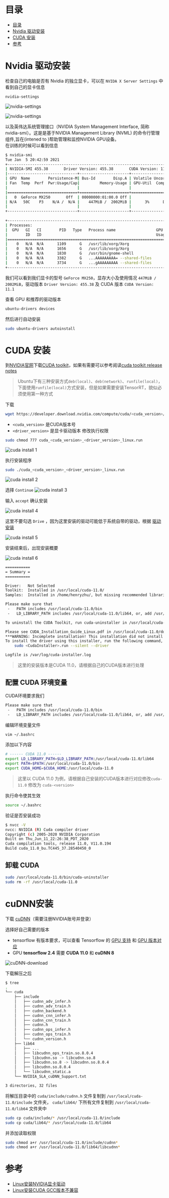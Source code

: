 # 目录
- [目录](#目录)
- [Nvidia 驱动安装](#nvidia-驱动安装)
- [CUDA 安装](#cuda-安装)
- [参考](#参考)


# Nvidia 驱动安装
检查自己的电脑是否有 Nvidia 的独立显卡，可以在 `NVIDA X Server Settings` 中看到自己的显卡信息
```bash
nvidia-settings
```

![nvidia-settings](img/nvidia-settings.png)

![nvidia-settings](img/nvidia-settings-gpu.png)

以及英伟达系统管理接口（NVIDIA System Management Interface, 简称 nvidia-smi）。这是是基于NVIDIA Management Library (NVML) 的命令行管理组件,旨在(intened to )帮助管理和监控NVIDIA GPU设备。  
在训练的时候可以看到信息
```bash
$ nvidia-smi 
Tue Jan  5 20:42:59 2021       
+-----------------------------------------------------------------------------+
| NVIDIA-SMI 455.38       Driver Version: 455.38       CUDA Version: 11.1     |
|-------------------------------+----------------------+----------------------+
| GPU  Name        Persistence-M| Bus-Id        Disp.A | Volatile Uncorr. ECC |
| Fan  Temp  Perf  Pwr:Usage/Cap|         Memory-Usage | GPU-Util  Compute M. |
|                               |                      |               MIG M. |
|===============================+======================+======================|
|   0  GeForce MX250       Off  | 00000000:01:00.0 Off |                  N/A |
| N/A   50C    P3    N/A /  N/A |    447MiB /  2002MiB |      3%      Default |
|                               |                      |                  N/A |
+-------------------------------+----------------------+----------------------+
                                                                               
+-----------------------------------------------------------------------------+
| Processes:                                                                  |
|  GPU   GI   CI        PID   Type   Process name                  GPU Memory |
|        ID   ID                                                   Usage      |
|=============================================================================|
|    0   N/A  N/A      1109      G   /usr/lib/xorg/Xorg                 61MiB |
|    0   N/A  N/A      1656      G   /usr/lib/xorg/Xorg                190MiB |
|    0   N/A  N/A      1830      G   /usr/bin/gnome-shell               55MiB |
|    0   N/A  N/A      3382      G   ...AAAAAAAAA= --shared-files      101MiB |
|    0   N/A  N/A      3734      G   ...gAAAAAAAAA --shared-files       28MiB |
+-----------------------------------------------------------------------------+
```
我们可以看到我们显卡的型号 `GeForce MX250`，显存大小及使用情况 `447MiB /  2002MiB`，驱动版本 `Driver Version: 455.38` 及 CUDA 版本 `CUDA Version: 11.1 `

查看 GPU 和推荐的驱动版本
```bash
ubuntu-drivers devices
```

然后进行自动安装
```bash
sudo ubuntu-drivers autoinstall
```

# CUDA 安装

<!-- 对 gcc 和 g++ 降级(不必须的，如果可以安装CUDA的话，可以不降级)
```bash
sudo apt install -y gcc-8
sudo mv /usr/bin/gcc /usr/bin/gcc.bak
sudo rm /usr/bin/gcc
sudo ln -s /usr/bin/gcc-8 /usr/bin/gcc
ls -l /usr/bin/gcc*

sudo apt install -y g++-8
sudo mv /usr/bin/g++ /usr/bin/g++.bak
sudo rm /usr/bin/g++
sudo ln -s /usr/bin/g++-8 /usr/bin/g++
ls -l /usr/bin/g++*
``` -->

到[NVIDIA官网](https://developer.nvidia.com/)下载[CUDA toolkit](https://developer.nvidia.com/cuda-toolkit-archive)，如果有需要可以参考阅读[cuda toolkit release notes](https://docs.nvidia.com/cuda/cuda-toolkit-release-notes/index.html)

> Ubuntu下有三种安装方式`deb(local)`、`deb(network)`、`runfile(local)`，下面使用`runfile(local)`方式安装，但是如果需要安装TensorRT，貌似必须使用第一种方式

下载
```bash
wget https://developer.download.nvidia.com/compute/cuda/<cuda_version>/local_installers/cuda_<cuda_version>_<driver_version>_linux.run
```
- `<cuda_version>` 是CUDA版本号
- `<driver_version>` 是显卡驱动版本
修改执行权限
```bash
sudo chmod 777 cuda_<cuda_version>_<driver_version>_linux.run
```
![cuda install 1](img/cuda-install-1.png)

执行安装程序
```bash
sudo ./cuda_<cuda_version>_<driver_version>_linux.run
```
![cuda install 2](img/cuda-install-2.png)


选择 `Continue` 
![cuda install 3](img/cuda-install-3.png)


输入 `accept` 确认安装

![cuda install 4](img/cuda-install-4.png)

这里不要勾选 `Drive` ，因为这里安装的驱动可能低于系统自带的驱动，根据 [驱动安装](#nvidia-驱动安装)

![cuda install 5](img/cuda-install-5.png)

安装结束后，出现安装概要

![cuda install 6](img/cuda-install-6.png)

```bash
===========
= Summary =
===========

Driver:   Not Selected
Toolkit:  Installed in /usr/local/cuda-11.0/
Samples:  Installed in /home/henryzhu/, but missing recommended libraries

Please make sure that
 -   PATH includes /usr/local/cuda-11.0/bin
 -   LD_LIBRARY_PATH includes /usr/local/cuda-11.0/lib64, or, add /usr/local/cuda-11.0/lib64 to /etc/ld.so.conf and run ldconfig as root

To uninstall the CUDA Toolkit, run cuda-uninstaller in /usr/local/cuda-11.0/bin

Please see CUDA_Installation_Guide_Linux.pdf in /usr/local/cuda-11.0/doc/pdf for detailed information on setting up CUDA.
***WARNING: Incomplete installation! This installation did not install the CUDA Driver. A driver of version at least .00 is required for CUDA 11.0 functionality to work.
To install the driver using this installer, run the following command, replacing <CudaInstaller> with the name of this run file:
    sudo <CudaInstaller>.run --silent --driver

Logfile is /var/log/cuda-installer.log
```
> 这里的安装版本是CUDA 11.0，请根据自己的CUDA版本进行处理
## 配置 CUDA 环境变量
CUDA环境要求我们
```bash
Please make sure that
 -   PATH includes /usr/local/cuda-11.0/bin
 -   LD_LIBRARY_PATH includes /usr/local/cuda-11.0/lib64, or, add /usr/local/cuda-11.0/lib64 to /etc/ld.so.conf and run ldconfig as root
```

编辑环境变量文件
```bash
vim ~/.bashrc
```
添加以下内容
```bash
# ------ CUDA 11.0 ------
export LD_LIBRARY_PATH=$LD_LIBRARY_PATH:/usr/local/cuda-11.0/lib64
export PATH=$PATH:/usr/local/cuda-11.0/bin
export CUDA_HOME=$CUDA_HOME:/usr/local/cuda-11.0
```
> 这里以 CUDA 11.0 为例，请根据自己安装的CUDA版本进行对应修改`cuda-11.0` 修改为 `cuda-<version>`

执行命令使其生效
```bash
source ~/.bashrc
```
验证是否安装成功
```bash
$ nvcc -V
nvcc: NVIDIA (R) Cuda compiler driver
Copyright (c) 2005-2020 NVIDIA Corporation
Built on Thu_Jun_11_22:26:38_PDT_2020
Cuda compilation tools, release 11.0, V11.0.194
Build cuda_11.0_bu.TC445_37.28540450_0
```
## 卸载 CUDA
```bash
sudo /usr/local/cuda-11.0/bin/cuda-uninstaller
sudo rm -rf /usr/local/cuda-11.0
```

# cuDNN安装
下载 [cuDNN](https://developer.nvidia.com/zh-cn/cudnn)（需要注册NVIDIA账号并登录）

选择好自己需要的版本
- tensorflow 有版本要求，可以查看 Tensorflow 的 [GPU 支持](https://tensorflow.google.cn/install/gpu?hl=zh-cn#linux_setup) 和 [GPU 版本对应](https://tensorflow.google.cn/install/source?hl=zh-cn#gpu)
  <!-- ![tensoflow gpu require](img/tensoflow-gpu-require.png) -->
- GPU **tensorflow 2.4** 需要 **CUDA 11.0** 和 **cuDNN 8**

![cuDNN-download](img/cuDNN-download.png)


下载解压之后
```bash
$ tree
.
└── cuda
    ├── include
    │   ├── cudnn_adv_infer.h
    │   ├── cudnn_adv_train.h
    │   ├── cudnn_backend.h
    │   ├── cudnn_cnn_infer.h
    │   ├── cudnn_cnn_train.h
    │   ├── cudnn.h
    │   ├── cudnn_ops_infer.h
    │   ├── cudnn_ops_train.h
    │   └── cudnn_version.h
    ├── lib64
    │   ├── ...
    │   ├── libcudnn_ops_train.so.8.0.4
    │   ├── libcudnn.so -> libcudnn.so.8
    │   ├── libcudnn.so.8 -> libcudnn.so.8.0.4
    │   ├── libcudnn.so.8.0.4
    │   └── libcudnn_static.a
    └── NVIDIA_SLA_cuDNN_Support.txt

3 directories, 32 files
```

将解压目录中的 `cuda/include/cudnn.h` 文件复制到 `/usr/local/cuda-11.0/include` 文件夹， `cuda/lib64/` 下所有文件复制到 `/usr/local/cuda-11.0/lib64` 文件夹中
```bash
sudo cp cuda/include/* /usr/local/cuda-11.0/include
sudo cp cuda/lib64/* /usr/local/cuda-11.0/lib64
```

并添加读取权限
```bash
sudo chmod a+r /usr/local/cuda-11.0/include/cudnn*
sudo chmod a+r /usr/local/cuda-11.0/lib64/libcudnn*
```


# 参考
- [Linux安装NVIDIA显卡驱动](https://blog.csdn.net/wf19930209/article/details/81877822)
- [Linux安装CUDA GCC版本不兼容](https://blog.csdn.net/HaoZiHuang/article/details/109544443)